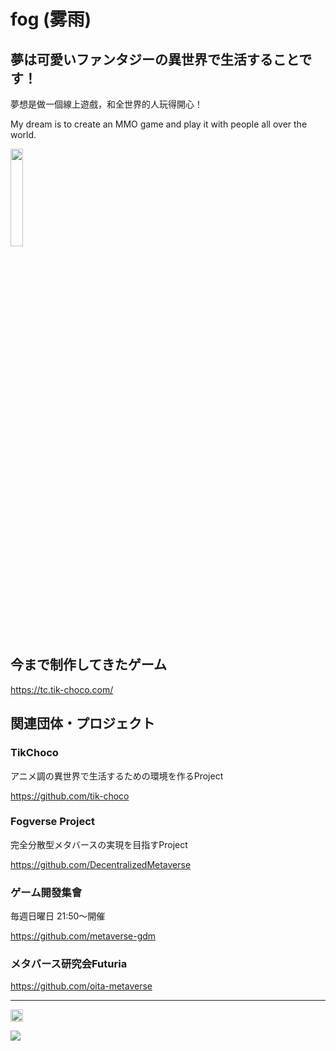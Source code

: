 # fog (雾雨)

## 夢は可愛いファンタジーの異世界で生活することです！
夢想是做一個線上遊戲，和全世界的人玩得開心！

My dream is to create an MMO game and play it with people all over the world.

<img src="https://github.com/fog-zs/fog-zs/assets/38463346/115360dc-c187-4a6d-adbb-2f7df0e9de50" width="20%" />

## 今まで制作してきたゲーム

https://tc.tik-choco.com/

## 関連団体・プロジェクト
### TikChoco
アニメ調の異世界で生活するための環境を作るProject

https://github.com/tik-choco

### Fogverse Project
完全分散型メタバースの実現を目指すProject

https://github.com/DecentralizedMetaverse

### ゲーム開發集會
毎週日曜日 21:50～開催

https://github.com/metaverse-gdm

### メタバース研究会Futuria
https://github.com/oita-metaverse

---

<p align="left">  
<!--   <a href="http://twitter.com/zs_fog">
    <img height="20" src="https://img.shields.io/twitter/follow/zs_fog?label=Twitter&logo=twitter&style=flat" />
  </a> -->
  <a href="https://github.com/zs_fog">
    <img height="20" src="https://img.shields.io/github/followers/fog-zs?label=follow&logo=github&style=flat" />
  </a>  
</p>

<a href="https://github.com/anuraghazra/github-readme-stats">
  <img align="center" src="https://github-readme-stats.vercel.app/api/top-langs/?username=fog-zs&layout=compact&theme=react", height="auto"/>
</a>
